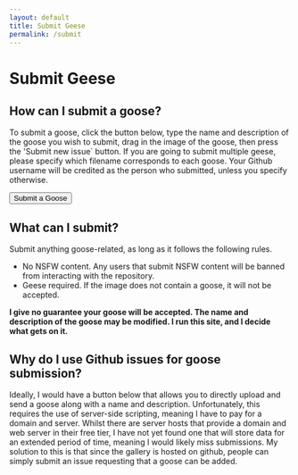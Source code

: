 ```yaml
---
layout: default
title: Submit Geese
permalink: /submit
---
```


# Submit Geese

## How can I submit a goose?
To submit a goose, click the button below, type the name and description of the goose you wish to submit, drag in the image of the goose, then press the 'Submit new issue` button. If you are going to submit multiple geese, please specify which filename corresponds to each goose. Your Github username will be credited as the person who submitted, unless you specify otherwise.

<a href="https://github.com/Pr0x1mas/Gallery-of-Geese/issues/new?assignees=&labels=&template=submit-goose.md"><button>Submit a Goose</button></a>

## What can I submit?
Submit anything goose-related, as long as it follows the following rules.
* No NSFW content. Any users that submit NSFW content will be banned from interacting with the repository.
* Geese required. If the image does not contain a goose, it will not be accepted.

**I give no guarantee your goose will be accepted. The name and description of the goose may be modified. I run this site, and I decide what gets on it.**

## Why do I use Github issues for goose submission?
Ideally, I would have a button below that allows you to directly upload and send a goose along with a name and description. Unfortunately, this requires the use of server-side scripting, meaning I have to pay for a domain and server. Whilst there are server hosts that provide a domain and web server in their free tier, I have not yet found one that will store data for an extended period of time, meaning I would likely miss submissions. My solution to this is that since the gallery is hosted on github, people can simply submit an issue requesting that a goose can be added.